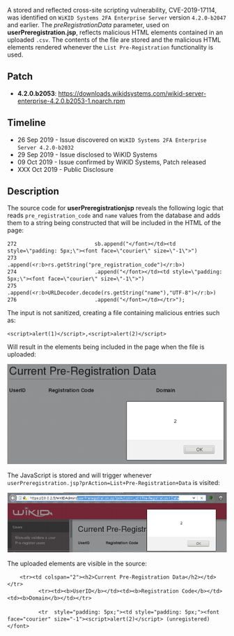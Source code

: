A stored and reflected cross-site scripting vulnerability, CVE-2019-17114, was identified on `WiKID Systems 2FA Enterprise Server` version `4.2.0-b2047` and earlier.  The <var>preRegistrationData</var> parameter, used on **userPreregistration.jsp**, reflects malicious HTML elements contained in an uploaded `.csv`.  The contents of the file are stored and the malicious HTML elements rendered whenever the `List Pre-Registration` functionality is used.  

## Patch

* **4.2.0.b2053**: <https://downloads.wikidsystems.com/wikid-server-enterprise-4.2.0.b2053-1.noarch.rpm>

## Timeline

* 26 Sep 2019 - Issue discovered on `WiKID Systems 2FA Enterprise Server 4.2.0-b2032`
* 29 Sep 2019 - Issue disclosed to WiKID Systems
* 09 Oct 2019 - Issue confirmed by WiKID Systems, Patch released
* XXX Oct 2019 - Public Disclosure

## Description

The source code for **userPreregistrationjsp** reveals the following logic that reads `pre_registration_code` and `name` values from the database and adds them to a string being constructed that will be included in the HTML of the page:

~~~
272                         sb.append("</font></td><td style=\"padding: 5px;\"><font face=\"courier\" size=\"-1\">")
273                         .append(<r:b>rs.getString("pre_registration_code")</r:b>)
274                         .append("</font></td><td style=\"padding: 5px;\"><font face=\"courier\" size=\"-1\">")
275                         .append(<r:b>URLDecoder.decode(rs.getString("name"),"UTF-8")</r:b>)
276                         .append("</font></td></tr>");
~~~

The input is not sanitized, creating a file containing malicious entries such as:

~~~
<script>alert(1)</script>,<script>alert(2)</script>
~~~

Will result in the elements  being included in the page when the file is uploaded:

![](alert.png)

The JavaScript is stored and will trigger whenever `userPreregistration.jsp?prAction=List+Pre-Registration+Data` is visited:

![](alert2.png)

The uploaded elements are visible in the source:

~~~
    <tr><td colspan="2"><h2>Current Pre-Registration Data</h2></td></tr>
          <tr><td><b>UserID</b></td><td><b>Registration Code</b></td><td><b>Domain</b></td></tr>

          <tr  style="padding: 5px;"><td style="padding: 5px;"><font face="courier" size="-1"><script>alert(2)</script> (unregistered)</font>
~~~
